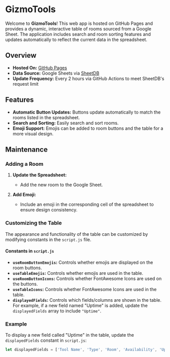 # GizmoTools

Welcome to **GizmoTools**! This web app is hosted on GitHub Pages and provides a dynamic, interactive table of rooms sourced from a Google Sheet. The application includes search and room sorting features and updates automatically to reflect the current data in the spreadsheet.

## Overview

- **Hosted On:** [GitHub Pages](https://gizmo193.github.io/GizmoTools/)
- **Data Source:** Google Sheets via [SheetDB](https://sheetdb.io/)
- **Update Frequency:** Every 2 hours via GitHub Actions to meet SheetDB's request limit

## Features

- **Automatic Button Updates:** Buttons update automatically to match the rooms listed in the spreadsheet.
- **Search and Sorting:** Easily search and sort rooms.
- **Emoji Support:** Emojis can be added to room buttons and the table for a more visual design.

## Maintenance

### Adding a Room

1. **Update the Spreadsheet:**
   - Add the new room to the Google Sheet.

2. **Add Emoji:**
   - Include an emoji in the corresponding cell of the spreadsheet to ensure design consistency.

### Customizing the Table

The appearance and functionality of the table can be customized by modifying constants in the `script.js` file. 

#### Constants in `script.js`

- **`useRoomButtonEmojis`:** Controls whether emojis are displayed on the room buttons.
- **`useTableEmojis`:** Controls whether emojis are used in the table.
- **`useRoomButtonIcons`:** Controls whether FontAwesome Icons are used on the buttons.
- **`useTableIcons`:** Controls whether FontAwesome Icons are used in the table.
- **`displayedFields`:** Controls which fields/columns are shown in the table. For example, if a new field named "Uptime" is added, update the `displayedFields` array to include `"Uptime"`.

### Example

To display a new field called "Uptime" in the table, update the `displayedFields` constant in `script.js`:

```javascript
let displayedFields = ['Tool Name', 'Type', 'Room', 'Availability', 'Uptime'];
```
